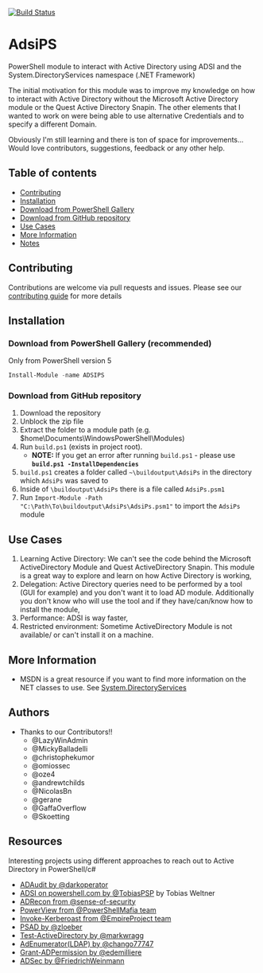 [![Build Status](https://dev.azure.com/lazywinadmin/AdsiPS/_apis/build/status/lazywinadmin.AdsiPS?branchName=master)](https://dev.azure.com/lazywinadmin/AdsiPS/_build/latest?definitionId=17&branchName=master)

# AdsiPS

PowerShell module to interact with Active Directory using ADSI and the System.DirectoryServices namespace (.NET Framework)

The initial motivation for this module was to improve my knowledge on how to interact with Active Directory without the Microsoft Active Directory module or the Quest Active Directory Snapin.
The other elements that I wanted to work on were being able to use alternative Credentials and to specify a different Domain.

Obviously I'm still learning and there is ton of space for improvements... Would love contributors, suggestions, feedback or any other help.

## Table of contents

- [Contributing](#contributing)
- [Installation](#installation)
- [Download from PowerShell Gallery](#Download-from-PowerShell-Gallery)
- [Download from GitHub repository](#Download-from-GitHub-repository)
- [Use Cases](#use-cases)
- [More Information](#more-information)
- [Notes](#notes)

## Contributing

Contributions are welcome via pull requests and issues.
Please see our [contributing guide](https://github.com/lazywinadmin/adsips/blob/master/CONTRIBUTING.md) for more details

## Installation

### Download from PowerShell Gallery (recommended)

Only from PowerShell version 5

``` powershell
Install-Module -name ADSIPS
```

### Download from GitHub repository

1. Download the repository
1. Unblock the zip file
1. Extract the folder to a module path (e.g. $home\Documents\WindowsPowerShell\Modules)
1. Run `build.ps1` (exists in project root).
   - **NOTE:** If you get an error after running `build.ps1` - please use **`build.ps1 -InstallDependencies`**
1. `build.ps1` creates a folder called `~\buildoutput\AdsiPs` in the directory which `AdsiPs` was saved to
1. Inside of `\buildoutput\AdsiPs` there is a file called `AdsiPs.psm1`
1. Run `Import-Module -Path "C:\Path\To\buildoutput\AdsiPs\AdsiPs.psm1"` to import the `AdsiPs` module

## Use Cases

1. Learning Active Directory: We can't see the code behind the Microsoft ActiveDirectory Module and Quest ActiveDirectory Snapin. This module is a great way to explore and learn on how Active Directory is working,
1. Delegation: Active Directory queries need to be performed by a tool (GUI for example) and you don't want it to load AD module. Additionally you don't know who will use the tool and if they have/can/know how to install the module,
1. Performance:  ADSI is way faster,
1. Restricted environment: Sometime ActiveDirectory Module is not available/ or can't install it on a machine.

## More Information

* MSDN is a great resource if you want to find more information on the NET classes to use. See [System.DirectoryServices](https://msdn.microsoft.com/en-us/library/system.directoryservices(v=vs.110).aspx)

## Authors

* Thanks to our Contributors!!
  * @LazyWinAdmin
  * @MickyBalladelli
  * @christophekumor
  * @omiossec
  * @oze4
  * @andrewtchilds
  * @NicolasBn
  * @gerane
  * @GaffaOverflow
  * @Skoetting

## Resources

Interesting projects using different approaches to reach out to Active Directory in PowerShell/c#

* [ADAudit by @darkoperator](https://github.com/darkoperator/ADAudit/tree/dev)
* [ADSI on powershell.com by @TobiasPSP](http://powershell.com/cs/blogs/ebookv2/archive/2012/03/25/chapter-19-user-management.aspx) by Tobias Weltner
* [ADRecon from @sense-of-security](https://github.com/sense-of-security/ADRecon)
* [PowerView from @PowerShellMafia team](https://github.com/PowerShellMafia/PowerSploit/blob/master/Recon/PowerView.ps1)
* [Invoke-Kerberoast from @EmpireProject team](https://github.com/EmpireProject/Empire/blob/master/data/module_source/credentials/Invoke-Kerberoast.ps1)
* [PSAD by @zloeber](https://github.com/zloeber/PSAD)
* [Test-ActiveDirectory by @markwragg](https://github.com/markwragg/Test-ActiveDirectory/blob/master/ADAudit/ActiveDirectory.tests.ps1)
* [AdEnumerator(LDAP) by @chango77747](https://github.com/chango77747/AdEnumerator/blob/master/ADEnumerator.psm1)
* [Grant-ADPermission by @edemilliere](https://github.com/edemilliere/ADSI/blob/master/Grant-ADPermission.ps1)
* [ADSec by @FriedrichWeinmann](https://github.com/PSSecTools/ADSec)
